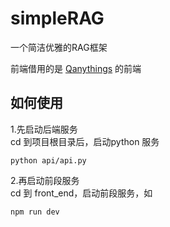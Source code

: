 # simpleRAG
一个简洁优雅的RAG框架

前端借用的是 [Qanythings](https://github.com/netease-youdao/QAnything) 的前端


## 如何使用

1.先启动后端服务  
cd 到项目根目录后，启动python 服务  
```shell
python api/api.py  
```


2.再启动前段服务  
cd 到 front_end，启动前段服务，如  
```shell
npm run dev
```

